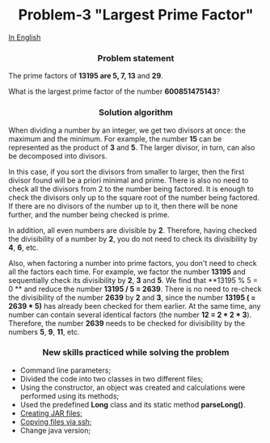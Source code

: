 <div id="header" align="center">
    <h1>Problem-3 "Largest Prime Factor"</h1>
</div>

[In English](README.md)

<div id="header" align="center">
    <h3>Problem statement</h3>
</div>

The prime factors of **13195 are 5, 7, 13** and **29**.

What is the largest prime factor of the number **600851475143**?

<div id="header" align="center">
    <h3>Solution algorithm</h3>
</div>

When dividing a number by an integer, we get two divisors at once: the maximum and the minimum. For example, the number **15** can be represented as the product of **3** and **5**. The larger divisor, in turn, can also be decomposed into divisors.

In this case, if you sort the divisors from smaller to larger, then the first divisor found will be a priori minimal and prime. There is also no need to check all the divisors from 2 to the number being factored. It is enough to check the divisors only up to the square root of the number being factored. If there are no divisors of the number up to it, then there will be none further, and the number being checked is prime.

In addition, all even numbers are divisible by **2**. Therefore, having checked the divisibility of a number by **2**, you do not need to check its divisibility by **4**, **6**, etc.

Also, when factoring a number into prime factors, you don't need to check all the factors each time.
For example, we factor the number **13195** and sequentially check its divisibility by **2**, **3** and **5**. We find that **13195 % 5 = 0 ** and reduce the number **13195 / 5 = 2639**.
There is no need to re-check the divisibility of the number **2639** by **2** and **3**, since the number **13195 ( = 2639 * 5)** has already been checked for them earlier.
At the same time, any number can contain several identical factors (the number **12 = 2 * 2 * 3**). Therefore, the number **2639** needs to be checked for divisibility by the numbers **5**, **9**, **11**, etc.
 
<div id="header" align="center">
  <h3>New skills practiced while solving the problem</h3>
</div>

* Command line parameters;
* Divided the code into two classes in two different files;
* Using the constructor, an object was created and calculations were performed using its methods;
* Used the predefined **Long** class and its static method **parseLong()**.
* [Creating JAR files;](https://java-practice.ru/blog/kompilyaciya-java-koda.jsp)
* [Copying files via ssh;](https://java-practice.ru/blog/kopirovanie-fajlov-po-ssh.jsp)
* Change java version;


